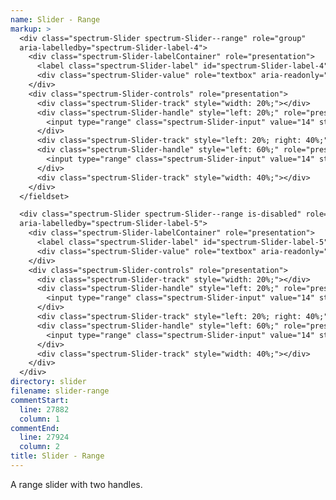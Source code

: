 ```yaml
---
name: Slider - Range
markup: >
  <div class="spectrum-Slider spectrum-Slider--range" role="group"
  aria-labelledby="spectrum-Slider-label-4">
    <div class="spectrum-Slider-labelContainer" role="presentation">
      <label class="spectrum-Slider-label" id="spectrum-Slider-label-4" for="spectrum-Slider-input-4-0">Slider Label</label>
      <div class="spectrum-Slider-value" role="textbox" aria-readonly="true" aria-labelledby="spectrum-Slider-label-4">14 - 48</div>
    </div>
    <div class="spectrum-Slider-controls" role="presentation">
      <div class="spectrum-Slider-track" style="width: 20%;"></div>
      <div class="spectrum-Slider-handle" style="left: 20%;" role="presentation">
        <input type="range" class="spectrum-Slider-input" value="14" step="2" min="10" max="20" aria-label="min" id="spectrum-Slider-input-4-0" aria-labelledby="spectrum-Slider-label-4 spectrum-Slider-input-4-0">
      </div>
      <div class="spectrum-Slider-track" style="left: 20%; right: 40%;"></div>
      <div class="spectrum-Slider-handle" style="left: 60%;" role="presentation">
        <input type="range" class="spectrum-Slider-input" value="14" step="2" min="10" max="20" aria-label="max" id="spectrum-Slider-input-4-1" aria-labelledby="spectrum-Slider-label-4 spectrum-Slider-input-4-1">
      </div>
      <div class="spectrum-Slider-track" style="width: 40%;"></div>
    </div>
  </fieldset>

  <div class="spectrum-Slider spectrum-Slider--range is-disabled" role="group"
  aria-labelledby="spectrum-Slider-label-5">
    <div class="spectrum-Slider-labelContainer" role="presentation">
      <label class="spectrum-Slider-label" id="spectrum-Slider-label-5" for="spectrum-Slider-input-5-0">Slider Label - Disabled</label>
      <div class="spectrum-Slider-value" role="textbox" aria-readonly="true" aria-labelledby="spectrum-Slider-label-5">14 - 48</div>
    </div>
    <div class="spectrum-Slider-controls" role="presentation">
      <div class="spectrum-Slider-track" style="width: 20%;"></div>
      <div class="spectrum-Slider-handle" style="left: 20%;" role="presentation">
        <input type="range" class="spectrum-Slider-input" value="14" step="2" min="10" max="20" aria-label="min" disabled id="spectrum-Slider-input-5-0" aria-labelledby="spectrum-Slider-label-5 spectrum-Slider-input-5-0">
      </div>
      <div class="spectrum-Slider-track" style="left: 20%; right: 40%;"></div>
      <div class="spectrum-Slider-handle" style="left: 60%;" role="presentation">
        <input type="range" class="spectrum-Slider-input" value="14" step="2" min="10" max="20" aria-label="max" disabled id="spectrum-Slider-input-5-1" aria-labelledby="spectrum-Slider-label-5 spectrum-Slider-input-5-1">
      </div>
      <div class="spectrum-Slider-track" style="width: 40%;"></div>
    </div>
  </div>
directory: slider
filename: slider-range
commentStart:
  line: 27882
  column: 1
commentEnd:
  line: 27924
  column: 2
title: Slider - Range
---
```

A range slider with two handles.